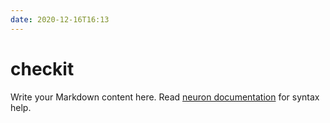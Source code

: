 ```yaml
---
date: 2020-12-16T16:13
---
```


# checkit

Write your Markdown content here. Read [neuron documentation](https://neuron.zettel.page/2011404.html) for syntax help.

